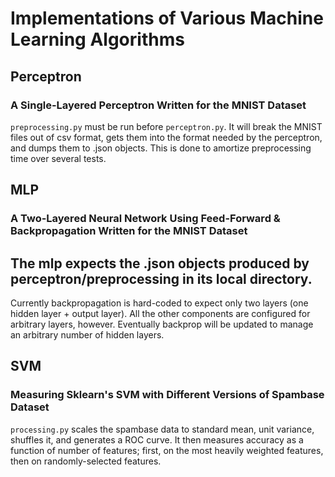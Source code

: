 # Implementations of Various Machine Learning Algorithms

## Perceptron
### A Single-Layered Perceptron Written for the MNIST Dataset
`preprocessing.py` must be run before `perceptron.py`. It will break the MNIST files out of csv format,
gets them into the format needed by the perceptron, and dumps them to .json objects. This is done to 
amortize preprocessing time over several tests.

## MLP
### A Two-Layered Neural Network Using Feed-Forward & Backpropagation Written for the MNIST Dataset
The mlp expects the .json objects produced by perceptron/preprocessing in its local directory.
---
Currently backpropagation is hard-coded to expect only two layers (one hidden layer + output layer). 
All the other components are configured for arbitrary layers, however. Eventually backprop will be
updated to manage an arbitrary number of hidden layers.

## SVM
### Measuring Sklearn's SVM with Different Versions of Spambase Dataset
`processing.py` scales the spambase data to standard mean, unit variance, shuffles it, and generates a ROC curve.
It then measures accuracy as a function of number of features; first, on the most heavily weighted features, then
on randomly-selected features.
